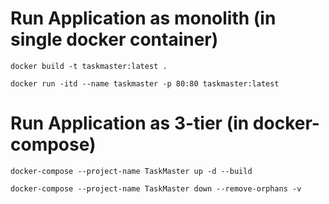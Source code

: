 # Run Application as monolith (in single docker container)

```shell
docker build -t taskmaster:latest .

docker run -itd --name taskmaster -p 80:80 taskmaster:latest
```

# Run Application as 3-tier (in docker-compose)

```shell
docker-compose --project-name TaskMaster up -d --build

docker-compose --project-name TaskMaster down --remove-orphans -v
```